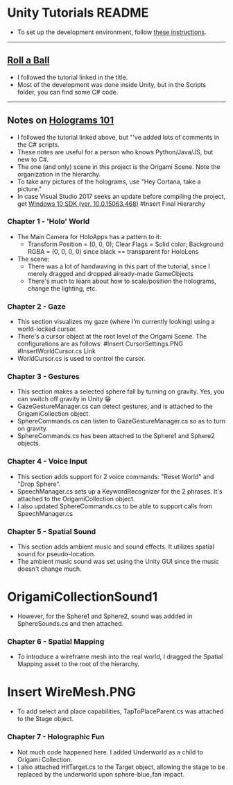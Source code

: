 # Unity Tutorials README
* To set up the development environment, follow [these instructions](https://developer.microsoft.com/en-us/windows/mixed-reality/install_the_tools).

----

## [Roll a Ball](https://unity3d.com/learn/tutorials/projects/roll-ball-tutorial/introduction-roll-ball?playlist=17141)
* I followed the tutorial linked in the title.
* Most of the development was done inside Unity, but in the Scripts folder, you can find some C# code.

----

## Notes on [Holograms 101](https://developer.microsoft.com/en-us/windows/mixed-reality/holograms_101)

* I followed the tutorial linked above, but "'ve added lots of comments in the C# scripts.
* These notes are useful for a person who knows Python/Java/JS, but new to C#.
* The one (and only) scene in this project is the Origami Scene. Note the organization in the hierarchy.
* To take any pictures of the holograms, use "Hey Cortana, take a picture."
* In case Visual Studio 2017 seeks an update before compiling the project, get [Windows 10 SDK (ver. 10.0.15063.468)](https://developer.microsoft.com/en-us/windows/downloads/sdk-archive)
#Insert Final Hierarchy

### Chapter 1 - 'Holo' World
* The Main Camera for HoloApps has a pattern to it:
	* Transform Position = (0, 0, 0); Clear Flags = Solid color; Background RGBA = (0, 0, 0, 0) since black == transparent for HoloLens
* The scene:
	* There was a lot of handwaving in this part of the tutorial, since I merely dragged and dropped already-made GameObjects
	* There's much to learn about how to scale/position the holograms, change the lighting, etc.

### Chapter 2 - Gaze
* This section visualizes my gaze (where I'm currently looking) using a world-locked cursor.
* There's a cursor object at the root level of the Origami Scene. The configurations are as follows:
#Insert CursorSettings.PNG
#InsertWorldCursor.cs Link
* WorldCursor.cs is used to control the cursor. 
		 
### Chapter 3 - Gestures
* This section makes a selected sphere fall by turning on gravity. Yes, you can switch off gravity in Unity :grin:
* GazeGestureManager.cs can detect gestures, and is attached to the OrigamiCollection object.
* SphereCommands.cs can listen to GazeGestureManager.cs so as to turn on gravity.
* SphereCommands.cs has been attached to the Sphere1 and Sphere2 objects.

### Chapter 4 - Voice Input
* This section adds support for 2 voice commands: "Reset World" and "Drop Sphere".
* SpeechManager.cs sets up a KeywordRecognizer for the 2 phrases. It's attached to the OrigamiCollection object.
* I also updated SphereCommands.cs to be able to support calls from SpeechManager.cs

### Chapter 5 - Spatial Sound
* This section adds ambient music and sound effects. It utilizes spatial sound for pseudo-location.
* The ambient music sound was set using the Unity GUI since the music doesn't change much.
# OrigamiCollectionSound1
* However, for the Sphere1 and Sphere2, sound was addded in SphereSounds.cs and then attached.

### Chapter 6 - Spatial Mapping
* To introduce a wireframe mesh into the real world, I dragged the Spatial Mapping asset to the root of the hierarchy.
# Insert WireMesh.PNG
* To add select and place capabilities, TapToPlaceParent.cs was attached to the Stage object.

### Chapter 7 - Holographic Fun
* Not much code happened here. I added Underworld as a child to Origami Collection.
* I also attached HitTarget.cs to the Target object, allowing the stage to be replaced by the underworld upon sphere-blue_fan impact.




























